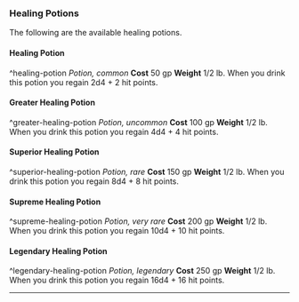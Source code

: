 
### Healing Potions
The following are the available healing potions.

#### Healing Potion
^healing-potion
*Potion, common*
**Cost** 50 gp **Weight** 1/2 lb.
When you drink this potion you regain 2d4 + 2 hit points.


#### Greater Healing Potion
^greater-healing-potion
*Potion, uncommon*
**Cost** 100 gp **Weight** 1/2 lb.
When you drink this potion you regain 4d4 + 4 hit points.


#### Superior Healing Potion
^superior-healing-potion
*Potion, rare*
**Cost** 150 gp **Weight** 1/2 lb.
When you drink this potion you regain 8d4 + 8 hit points.


#### Supreme Healing Potion
^supreme-healing-potion
*Potion, very rare*
**Cost** 200 gp **Weight** 1/2 lb.
When you drink this potion you regain 10d4 + 10 hit points.


#### Legendary Healing Potion
^legendary-healing-potion
*Potion, legendary*
**Cost** 250 gp **Weight** 1/2 lb.
When you drink this potion you regain 16d4 + 16 hit points.

___

